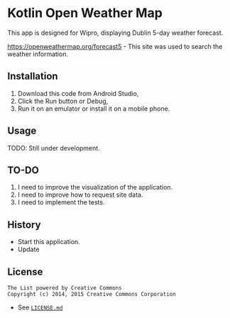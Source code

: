 # Kotlin Open Weather Map

This app is designed for Wipro, displaying Dublin 5-day weather forecast.

https://openweathermap.org/forecast5 - This site was used to search the weather information.

## Installation

1. Download this code from Android Studio, 
2. Click the Run button or Debug,
3. Run it on an emulator or install it on a mobile phone.

## Usage

TODO: Still under development.

## TO-DO

1. I need to improve the visualization of the application.
2. I need to improve how to request site data.
3. I need to implement the tests.

## History

- Start this application.
- Update 

## License

    The List powered by Creative Commons
    Copyright (c) 2014, 2015 Creative Commons Corporation
* See [`LICENSE.md`](https://github.com/cc-archive/list/blob/master/LICENSE.md)
